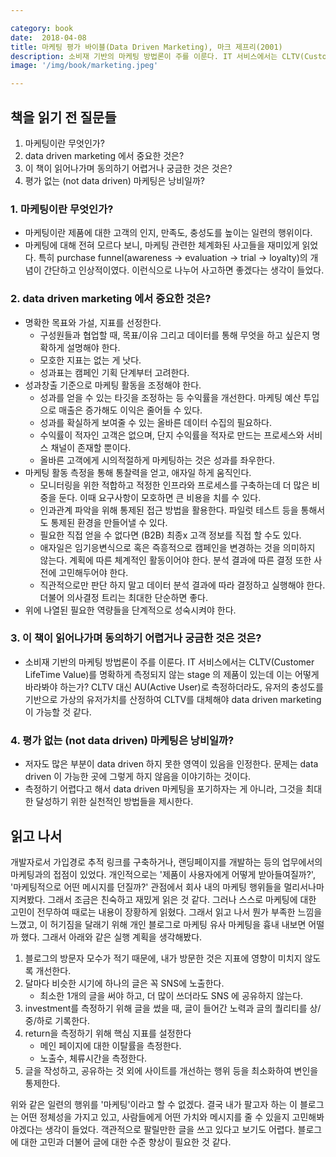 ```yaml
---

category: book
date:  2018-04-08
title: 마케팅 평가 바이블(Data Driven Marketing), 마크 제프리(2001)
description: 소비재 기반의 마케팅 방법론이 주를 이룬다. IT 서비스에서는 CLTV(Customer LifeTime Value)를 명확하게 측정되지 않는 stage 의 제품이 있는데 이는 어떻게 바라봐야 하는가? CLTV 대신 AU(Active User)로 측정하더라도, 유저의 충성도를 기반으로 가상의 유저가치를 산정하여 CLTV를 대체해야 data driven marketing 이 가능할 것 같다. 
image: '/img/book/marketing.jpeg'

--- 
```


## 책을 읽기 전 질문들

1. 마케팅이란 무엇인가?
2. data driven marketing 에서 중요한 것은?
3. 이 책이 읽어나가며 동의하기 어렵거나 궁금한 것은 것은?
4. 평가 없는 (not data driven) 마케팅은 낭비일까?

### 1. 마케팅이란 무엇인가?
- 마케팅이란 제품에 대한 고객의 인지, 만족도, 충성도를 높이는 일련의 행위이다.
- 마케팅에 대해 전혀 모르다 보니, 마케팅 관련한 체계화된 사고들을 재미있게 읽었다. 특히 purchase funnel(awareness -> evaluation -> trial -> loyalty)의 개념이 간단하고 인상적이였다. 이런식으로 나누어 사고하면 좋겠다는 생각이 들었다.

### 2. data driven marketing 에서 중요한 것은?
- 명확한 목표와 가설, 지표를 선정한다. 
    - 구성원들과 협업할 때, 목표/이유 그리고 데이터를 통해 무엇을 하고 싶은지 명확하게 설명해야 한다. 
    - 모호한 지표는 없는 게 낫다. 
    - 성과표는 캠페인 기획 단계부터 고려한다.
- 성과창출 기준으로 마케팅 활동을 조정해야 한다. 
    - 성과를 얻을 수 있는 타깃을 조정하는 등 수익률을 개선한다. 마케팅 예산 투입으로 매출은 증가해도 이익은 줄어들 수 있다. 
    - 성과를 확실하게 보여줄 수 있는 올바른 데이터 수집의 필요하다. 
    - 수익률이 적자인 고객은 없으며, 단지 수익률을 적자로 만드는 프로세스와 서비스 채널이 존재할 뿐이다. 
    - 올바른 고객에게 시의적절하게 마케팅하는 것은 성과를 좌우한다.
- 마케팅 활동 측정을 통해 통찰력을 얻고, 애자일 하게 움직인다. 
    - 모니터링을 위한 적합하고 적정한 인프라와 프로세스를 구축하는데 더 많은 비중을 둔다. 이때 요구사항이 모호하면 큰 비용을 치를 수 있다. 
    - 인과관계 파악을 위해 통제된 접근 방법을 활용한다. 파일럿 테스트 등을 통해서도 통제된 환경을 만들어낼 수 있다. 
    - 필요한 직접 얻을 수 없다면 (B2B) 최종x 고객 정보를 직접 할 수도 있다. 
    - 애자일은 임기응변식으로 혹은 즉흥적으로 캠페인을 변경하는 것을 의미하지 않는다. 계획에 따른 체계적인 활동이어야 한다. 분석 결과에 따른 결정 또한 사전에 고민해두어야 한다. 
    - 직관적으로만 판단 하지 말고 데이터 분석 결과에 따라 결정하고 실행해야 한다. 더불어 의사결정 트리는 최대한 단순하면 좋다.
- 위에 나열된 필요한 역량들을 단계적으로 성숙시켜야 한다.


### 3. 이 책이 읽어나가며 동의하기 어렵거나 궁금한 것은 것은? 
- 소비재 기반의 마케팅 방법론이 주를 이룬다. IT 서비스에서는 CLTV(Customer LifeTime Value)를 명확하게 측정되지 않는 stage 의 제품이 있는데 이는 어떻게 바라봐야 하는가? CLTV 대신 AU(Active User)로 측정하더라도, 유저의 충성도를 기반으로 가상의 유저가치를 산정하여 CLTV를 대체해야 data driven marketing 이 가능할 것 같다. 


### 4. 평가 없는 (not data driven) 마케팅은 낭비일까?
- 저자도 많은 부분이 data driven 하지 못한 영역이 있음을 인정한다. 문제는 data driven 이 가능한 곳에 그렇게 하지 않음을 이야기하는 것이다.
-  측정하기 어렵다고 해서 data driven 마케팅을 포기하자는 게 아니라, 그것을 최대한 달성하기 위한 실천적인 방법들을 제시한다.

## 읽고 나서

개발자로서 가입경로 추적 링크를 구축하거나, 랜딩페이지를 개발하는 등의 업무에서의 마케팅과의 접점이 있었다. 개인적으로는 '제품이 사용자에게 어떻게 받아들여질까?', '마케팅적으로 어떤 메시지를 던질까?' 관점에서 회사 내의 마케팅 행위들을 멀리서나마 지켜봤다. 그래서 조금은 친숙하고 재밌게 읽은 것 같다. 그러나 스스로 마케팅에 대한 고민이 전무하여 때로는 내용이 장황하게 읽혔다. 그래서 읽고 나서 뭔가 부족한 느낌을 느꼈고, 이 허기짐을 달래기 위해 개인 블로그로 마케팅 유사 마케팅을 흉내 내보면 어떨까 했다. 그래서 아래와 같은 실행 계획을 생각해봤다.

1. 블로그의 방문자 모수가 적기 때문에, 내가 방문한 것은 지표에 영향이 미치지 않도록 개선한다. 
2. 달마다 비슷한 시기에 하나의 글은 꼭 SNS에 노출한다. 
    - 최소한 1개의 글을 써야 하고, 더 많이 쓰더라도 SNS 에 공유하지 않는다. 
3. investment를 측정하기 위해 글을 썼을 때, 글이 들어간 노력과 글의 퀄리티를 상/중/하로 기록한다. 
4. return을 측정하기 위해 핵심 지표를 설정한다 
    - 메인 페이지에 대한 이탈률을 측정한다. 
    - 노출수, 체류시간을 측정한다. 
5. 글을 작성하고, 공유하는 것 외에 사이트를 개선하는 행위 등을 최소화하여 변인을 통제한다.

위와 같은 일련의 행위를 '마케팅'이라고 할 수 없겠다. 결국 내가 팔고자 하는 이 블로그는 어떤 정체성을 가지고 있고, 사람들에게 어떤 가치와 메시지를 줄 수 있을지 고민해봐야겠다는 생각이 들었다. 객관적으로 팔릴만한 글을 쓰고 있다고 보기도 어렵다. 블로그에 대한 고민과 더불어 글에 대한 수준 향상이 필요한 것 같다.

    